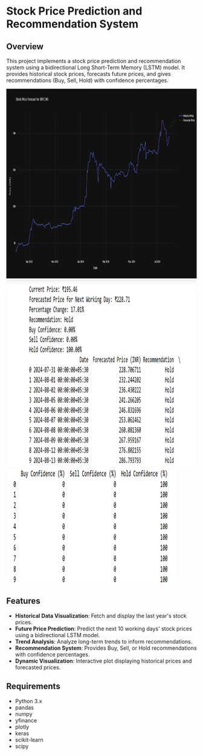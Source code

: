 # Stock Price Prediction and Recommendation System

## Overview

This project implements a stock price prediction and recommendation system using a bidirectional Long Short-Term Memory (LSTM) model. It provides historical stock prices, forecasts future prices, and gives recommendations (Buy, Sell, Hold) with confidence percentages.

<div>
  <img src="assets/image.png" style="width:600px;height:500px" alt="Stock Price Prediction Example">
    <img src="assets/result1.png" style="width:600px;height:500px" alt="Stock Price Prediction Example">
    <img src="assets/result2.png" style="width:450px;height:300px" alt="Stock Price Prediction Example">
</div>

## Features

- **Historical Data Visualization**: Fetch and display the last year's stock prices.
- **Future Price Prediction**: Predict the next 10 working days' stock prices using a bidirectional LSTM model.
- **Trend Analysis**: Analyze long-term trends to inform recommendations.
- **Recommendation System**: Provides Buy, Sell, or Hold recommendations with confidence percentages.
- **Dynamic Visualization**: Interactive plot displaying historical prices and forecasted prices.

## Requirements

- Python 3.x
- pandas
- numpy
- yfinance
- plotly
- keras
- scikit-learn
- scipy
